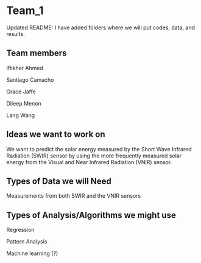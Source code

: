 # Team_1
Updated README: I have added folders where we will put  codes, data, and results.


## Team members
Iftikhar Ahmed

Santiago Camacho

Grace Jaffe

Dileep Menon

Lang Wang

## Ideas we want to work on
We want to predict the solar energy measured by the Short Wave Infrared Radiation (SWIR) sensor by using the more frequently measured solar energy from the Visual and Near Infrared Radiation (VNIR) sensor.
## Types of Data we will Need
Measurements from both SWIR and the VNIR sensors
## Types of Analysis/Algorithms we might use
Regression 

Pattern Analysis

Machine learning (?)
